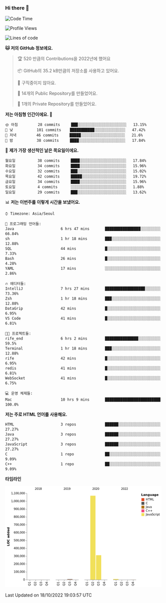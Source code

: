 ### Hi there 👋

<!--
**otm0937/otm0937** is a ✨ _special_ ✨ repository because its `README.md` (this file) appears on your GitHub profile.

Here are some ideas to get you started:

- 🔭 I’m currently working on ...
- 🌱 I’m currently learning ...
- 👯 I’m looking to collaborate on ...
- 🤔 I’m looking for help with ...
- 💬 Ask me about ...
- 📫 How to reach me: ...
- 😄 Pronouns: ...
- ⚡ Fun fact: ...
-->

  <!--START_SECTION:waka-->
![Code Time](http://img.shields.io/badge/Code%20Time-463%20hrs%2010%20mins-blue)

![Profile Views](http://img.shields.io/badge/Profile%20Views-0-blue)

![Lines of code](https://img.shields.io/badge/%EC%A0%80%EB%8A%94%20%EC%97%AC%ED%83%9C%EA%B9%8C%EC%A7%80%20-1%20Million%20%EC%A4%84%EC%9D%98%20%EC%BD%94%EB%93%9C%EB%A5%BC%20%EC%9E%91%EC%84%B1%ED%96%88%EC%96%B4%EC%9A%94.-blue)

**🐱 저의 GitHub 정보에요.** 

> 🏆 520 만큼의 Contributions을 2022년에 했어요
 > 
> 📦 GitHub의 35.2 kB만큼의 저장소를 사용하고 있어요. 
 > 
> 🚫 구직중이지 않아요.
 > 
> 📜 14개의 Public Repository를 만들었어요. 
 > 
> 🔑 1개의 Private Repository를 만들었어요. 
 > 
**저는 아침형 인간이에요. 🐤** 

```text
🌞 아침         28 commits     ███░░░░░░░░░░░░░░░░░░░░░░   13.15% 
🌆 낮　         101 commits    ███████████░░░░░░░░░░░░░░   47.42% 
🌃 저녁         46 commits     █████░░░░░░░░░░░░░░░░░░░░   21.6% 
🌙 밤　         38 commits     ████░░░░░░░░░░░░░░░░░░░░░   17.84%

```
📅 **제가 가장 생산적인 날은 목요일이에요.** 

```text
월요일          38 commits     ████░░░░░░░░░░░░░░░░░░░░░   17.84% 
화요일          34 commits     ████░░░░░░░░░░░░░░░░░░░░░   15.96% 
수요일          32 commits     ███░░░░░░░░░░░░░░░░░░░░░░   15.02% 
목요일          42 commits     █████░░░░░░░░░░░░░░░░░░░░   19.72% 
금요일          34 commits     ████░░░░░░░░░░░░░░░░░░░░░   15.96% 
토요일          4 commits      ░░░░░░░░░░░░░░░░░░░░░░░░░   1.88% 
일요일          29 commits     ███░░░░░░░░░░░░░░░░░░░░░░   13.62%

```


📊 **저는 이번주를 이렇게 시간을 보냈어요.** 

```text
⌚︎ Timezone: Asia/Seoul

💬 프로그래밍 언어들: 
Java                     6 hrs 47 mins       ████████████████░░░░░░░░░   66.84% 
sh                       1 hr 18 mins        ███░░░░░░░░░░░░░░░░░░░░░░   12.88% 
SQL                      44 mins             █░░░░░░░░░░░░░░░░░░░░░░░░   7.33% 
Bash                     26 mins             █░░░░░░░░░░░░░░░░░░░░░░░░   4.28% 
YAML                     17 mins             ░░░░░░░░░░░░░░░░░░░░░░░░░   2.86%

🔥 에디터들: 
IntelliJ                 7 hrs 27 mins       ██████████████████░░░░░░░   73.36% 
Zsh                      1 hr 18 mins        ███░░░░░░░░░░░░░░░░░░░░░░   12.88% 
DataGrip                 42 mins             █░░░░░░░░░░░░░░░░░░░░░░░░   6.95% 
VS Code                  41 mins             █░░░░░░░░░░░░░░░░░░░░░░░░   6.81%

🐱‍💻 프로젝트들: 
rife_end                 6 hrs 2 mins        ███████████████░░░░░░░░░░   59.5% 
Terminal                 1 hr 18 mins        ███░░░░░░░░░░░░░░░░░░░░░░   12.88% 
rife                     42 mins             █░░░░░░░░░░░░░░░░░░░░░░░░   6.95% 
redis                    41 mins             █░░░░░░░░░░░░░░░░░░░░░░░░   6.81% 
WebSocket                41 mins             █░░░░░░░░░░░░░░░░░░░░░░░░   6.75%

💻 운영 체제들: 
Mac                      10 hrs 9 mins       █████████████████████████   100.0%

```

**저는 주로 HTML 언어를 사용해요.** 

```text
HTML                     3 repos             ██████░░░░░░░░░░░░░░░░░░░   27.27% 
Java                     3 repos             ██████░░░░░░░░░░░░░░░░░░░   27.27% 
JavaScript               3 repos             ██████░░░░░░░░░░░░░░░░░░░   27.27% 
C                        1 repo              ██░░░░░░░░░░░░░░░░░░░░░░░   9.09% 
C++                      1 repo              ██░░░░░░░░░░░░░░░░░░░░░░░   9.09%

```


**타임라인**

![Chart not found](https://raw.githubusercontent.com/otm0937/otm0937/main/charts/bar_graph.png) 


 Last Updated on 18/10/2022 19:03:57 UTC
<!--END_SECTION:waka-->

